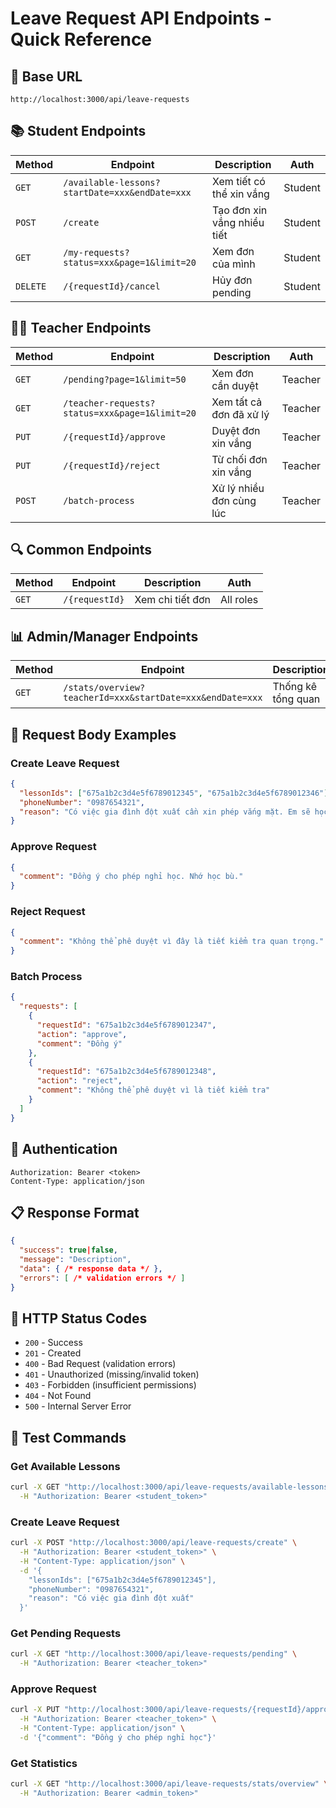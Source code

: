 # Leave Request API Endpoints - Quick Reference

## 🔗 Base URL
```
http://localhost:3000/api/leave-requests
```

## 📚 Student Endpoints

| Method | Endpoint | Description | Auth |
|--------|----------|-------------|------|
| `GET` | `/available-lessons?startDate=xxx&endDate=xxx` | Xem tiết có thể xin vắng | Student |
| `POST` | `/create` | Tạo đơn xin vắng nhiều tiết | Student |
| `GET` | `/my-requests?status=xxx&page=1&limit=20` | Xem đơn của mình | Student |
| `DELETE` | `/{requestId}/cancel` | Hủy đơn pending | Student |

## 👨‍🏫 Teacher Endpoints

| Method | Endpoint | Description | Auth |
|--------|----------|-------------|------|
| `GET` | `/pending?page=1&limit=50` | Xem đơn cần duyệt | Teacher |
| `GET` | `/teacher-requests?status=xxx&page=1&limit=20` | Xem tất cả đơn đã xử lý | Teacher |
| `PUT` | `/{requestId}/approve` | Duyệt đơn xin vắng | Teacher |
| `PUT` | `/{requestId}/reject` | Từ chối đơn xin vắng | Teacher |
| `POST` | `/batch-process` | Xử lý nhiều đơn cùng lúc | Teacher |

## 🔍 Common Endpoints

| Method | Endpoint | Description | Auth |
|--------|----------|-------------|------|
| `GET` | `/{requestId}` | Xem chi tiết đơn | All roles |

## 📊 Admin/Manager Endpoints

| Method | Endpoint | Description | Auth |
|--------|----------|-------------|------|
| `GET` | `/stats/overview?teacherId=xxx&startDate=xxx&endDate=xxx` | Thống kê tổng quan | Admin/Manager |

## 📝 Request Body Examples

### Create Leave Request
```json
{
  "lessonIds": ["675a1b2c3d4e5f6789012345", "675a1b2c3d4e5f6789012346"],
  "phoneNumber": "0987654321",
  "reason": "Có việc gia đình đột xuất cần xin phép vắng mặt. Em sẽ học bù sau."
}
```

### Approve Request
```json
{
  "comment": "Đồng ý cho phép nghỉ học. Nhớ học bù."
}
```

### Reject Request
```json
{
  "comment": "Không thể phê duyệt vì đây là tiết kiểm tra quan trọng."
}
```

### Batch Process
```json
{
  "requests": [
    {
      "requestId": "675a1b2c3d4e5f6789012347",
      "action": "approve",
      "comment": "Đồng ý"
    },
    {
      "requestId": "675a1b2c3d4e5f6789012348",
      "action": "reject",
      "comment": "Không thể phê duyệt vì là tiết kiểm tra"
    }
  ]
}
```

## 🔑 Authentication
```
Authorization: Bearer <token>
Content-Type: application/json
```

## 📋 Response Format
```json
{
  "success": true|false,
  "message": "Description",
  "data": { /* response data */ },
  "errors": [ /* validation errors */ ]
}
```

## 🚦 HTTP Status Codes
- `200` - Success
- `201` - Created
- `400` - Bad Request (validation errors)
- `401` - Unauthorized (missing/invalid token)
- `403` - Forbidden (insufficient permissions)
- `404` - Not Found
- `500` - Internal Server Error

## 🧪 Test Commands

### Get Available Lessons
```bash
curl -X GET "http://localhost:3000/api/leave-requests/available-lessons?startDate=2024-08-12&endDate=2024-08-19" \
  -H "Authorization: Bearer <student_token>"
```

### Create Leave Request
```bash
curl -X POST "http://localhost:3000/api/leave-requests/create" \
  -H "Authorization: Bearer <student_token>" \
  -H "Content-Type: application/json" \
  -d '{
    "lessonIds": ["675a1b2c3d4e5f6789012345"],
    "phoneNumber": "0987654321",
    "reason": "Có việc gia đình đột xuất"
  }'
```

### Get Pending Requests
```bash
curl -X GET "http://localhost:3000/api/leave-requests/pending" \
  -H "Authorization: Bearer <teacher_token>"
```

### Approve Request
```bash
curl -X PUT "http://localhost:3000/api/leave-requests/{requestId}/approve" \
  -H "Authorization: Bearer <teacher_token>" \
  -H "Content-Type: application/json" \
  -d '{"comment": "Đồng ý cho phép nghỉ học"}'
```

### Get Statistics
```bash
curl -X GET "http://localhost:3000/api/leave-requests/stats/overview" \
  -H "Authorization: Bearer <admin_token>"
``` 